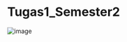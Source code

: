 # Tugas1_Semester2
![image](https://github.com/Achmadts/Tugas1_Semester2/assets/118708640/da8dda5a-21d4-42b2-8183-7eeec79cb912)
